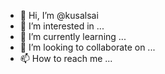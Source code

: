 - 👋 Hi, I’m @kusalsai
- 👀 I’m interested in ...
- 🌱 I’m currently learning ...
- 💞️ I’m looking to collaborate on ...
- 📫 How to reach me ...

<!---
kusalsai/kusalsai is a ✨ special ✨ repository because its `README.md` (this file) appears on your GitHub profile.
You can click the Preview link to take a look at your changes.
--->
